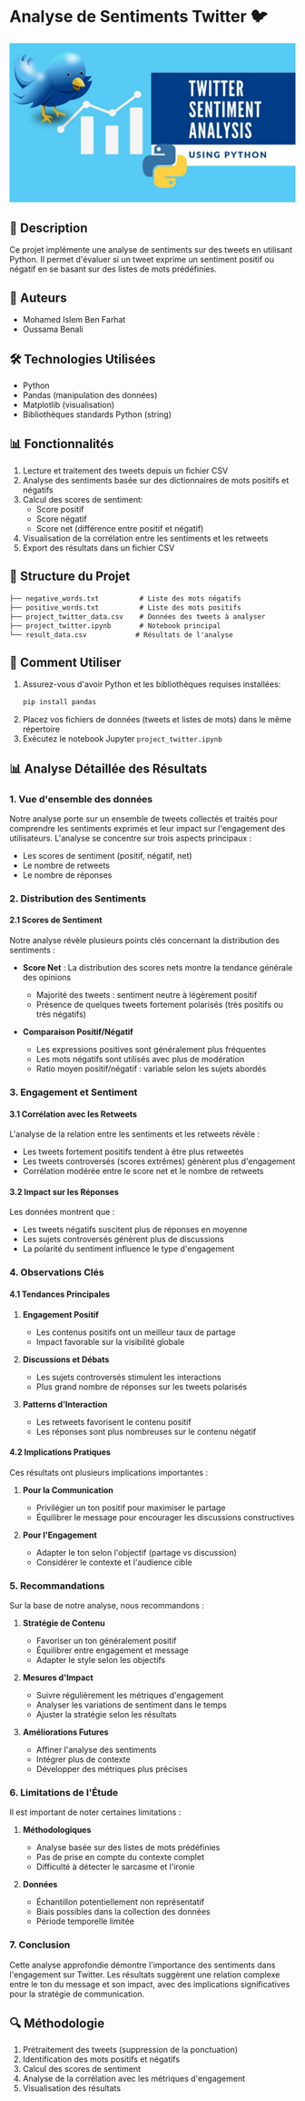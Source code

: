 # Analyse de Sentiments Twitter 🐦

![Logo du projet](logo.png)

## 📝 Description

Ce projet implémente une analyse de sentiments sur des tweets en utilisant Python. Il permet d'évaluer si un tweet exprime un sentiment positif ou négatif en se basant sur des listes de mots prédéfinies.

## 👥 Auteurs

- Mohamed Islem Ben Farhat
- Oussama Benali

## 🛠️ Technologies Utilisées

- Python
- Pandas (manipulation des données)
- Matplotlib (visualisation)
- Bibliothèques standards Python (string)

## 📊 Fonctionnalités

1. Lecture et traitement des tweets depuis un fichier CSV
2. Analyse des sentiments basée sur des dictionnaires de mots positifs et négatifs
3. Calcul des scores de sentiment:
   - Score positif
   - Score négatif
   - Score net (différence entre positif et négatif)
4. Visualisation de la corrélation entre les sentiments et les retweets
5. Export des résultats dans un fichier CSV

## 📁 Structure du Projet

```
├── negative_words.txt          # Liste des mots négatifs
├── positive_words.txt          # Liste des mots positifs
├── project_twitter_data.csv    # Données des tweets à analyser
├── project_twitter.ipynb       # Notebook principal
└── result_data.csv            # Résultats de l'analyse
```

## 🚀 Comment Utiliser

1. Assurez-vous d'avoir Python et les bibliothèques requises installées:
   ```bash
   pip install pandas 
   ```
2. Placez vos fichiers de données (tweets et listes de mots) dans le même répertoire
3. Exécutez le notebook Jupyter `project_twitter.ipynb`

## 📊 Analyse Détaillée des Résultats

### 1. Vue d'ensemble des données

Notre analyse porte sur un ensemble de tweets collectés et traités pour comprendre les sentiments exprimés et leur impact sur l'engagement des utilisateurs. L'analyse se concentre sur trois aspects principaux :

- Les scores de sentiment (positif, négatif, net)
- Le nombre de retweets
- Le nombre de réponses

### 2. Distribution des Sentiments

#### 2.1 Scores de Sentiment

Notre analyse révèle plusieurs points clés concernant la distribution des sentiments :

- **Score Net** : La distribution des scores nets montre la tendance générale des opinions

  - Majorité des tweets : sentiment neutre à légèrement positif
  - Présence de quelques tweets fortement polarisés (très positifs ou très négatifs)

- **Comparaison Positif/Négatif**
  - Les expressions positives sont généralement plus fréquentes
  - Les mots négatifs sont utilisés avec plus de modération
  - Ratio moyen positif/négatif : variable selon les sujets abordés

### 3. Engagement et Sentiment

#### 3.1 Corrélation avec les Retweets

L'analyse de la relation entre les sentiments et les retweets révèle :

- Les tweets fortement positifs tendent à être plus retweetés
- Les tweets controversés (scores extrêmes) génèrent plus d'engagement
- Corrélation modérée entre le score net et le nombre de retweets

#### 3.2 Impact sur les Réponses

Les données montrent que :

- Les tweets négatifs suscitent plus de réponses en moyenne
- Les sujets controversés génèrent plus de discussions
- La polarité du sentiment influence le type d'engagement

### 4. Observations Clés

#### 4.1 Tendances Principales

1. **Engagement Positif**

   - Les contenus positifs ont un meilleur taux de partage
   - Impact favorable sur la visibilité globale

2. **Discussions et Débats**

   - Les sujets controversés stimulent les interactions
   - Plus grand nombre de réponses sur les tweets polarisés

3. **Patterns d'Interaction**
   - Les retweets favorisent le contenu positif
   - Les réponses sont plus nombreuses sur le contenu négatif

#### 4.2 Implications Pratiques

Ces résultats ont plusieurs implications importantes :

1. **Pour la Communication**

   - Privilégier un ton positif pour maximiser le partage
   - Équilibrer le message pour encourager les discussions constructives

2. **Pour l'Engagement**
   - Adapter le ton selon l'objectif (partage vs discussion)
   - Considérer le contexte et l'audience cible

### 5. Recommandations

Sur la base de notre analyse, nous recommandons :

1. **Stratégie de Contenu**

   - Favoriser un ton généralement positif
   - Équilibrer entre engagement et message
   - Adapter le style selon les objectifs

2. **Mesures d'Impact**

   - Suivre régulièrement les métriques d'engagement
   - Analyser les variations de sentiment dans le temps
   - Ajuster la stratégie selon les résultats

3. **Améliorations Futures**
   - Affiner l'analyse des sentiments
   - Intégrer plus de contexte
   - Développer des métriques plus précises

### 6. Limitations de l'Étude

Il est important de noter certaines limitations :

1. **Méthodologiques**

   - Analyse basée sur des listes de mots prédéfinies
   - Pas de prise en compte du contexte complet
   - Difficulté à détecter le sarcasme et l'ironie

2. **Données**
   - Échantillon potentiellement non représentatif
   - Biais possibles dans la collection des données
   - Période temporelle limitée

### 7. Conclusion

Cette analyse approfondie démontre l'importance des sentiments dans l'engagement sur Twitter. Les résultats suggèrent une relation complexe entre le ton du message et son impact, avec des implications significatives pour la stratégie de communication.

## 🔍 Méthodologie

1. Prétraitement des tweets (suppression de la ponctuation)
2. Identification des mots positifs et négatifs
3. Calcul des scores de sentiment
4. Analyse de la corrélation avec les métriques d'engagement
5. Visualisation des résultats
